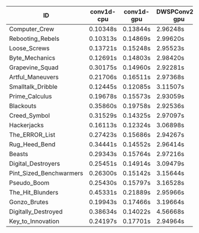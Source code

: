 |ID|conv1d-cpu|conv1d-gpu|DWSPConv2D-gpu|gemm-gpu|avg|
|-|-|-|-|-|-|
|Computer_Crew|0.10348s|0.13844s|2.96248s|1.77618s|1.24514s|
|Rebooting_Rebels|0.10313s|0.14869s|2.99620s|1.74600s|1.24850s|
|Loose_Screws|0.13721s|0.15248s|2.95523s|1.81981s|1.26618s|
|Byte_Mechanics|0.12691s|0.14803s|2.98420s|1.82668s|1.27146s|
|Grapevine_Squad|0.30175s|0.14960s|2.92281s|1.73459s|1.27719s|
|Artful_Maneuvers|0.21706s|0.16511s|2.97368s|1.75660s|1.27811s|
|Smalltalk_Dribble|0.12445s|0.12085s|3.11507s|1.83381s|1.29855s|
|Prime_Calculus|0.19678s|0.15573s|2.93059s|1.91281s|1.29898s|
|Blackouts|0.35860s|0.19758s|2.92536s|1.75245s|1.30850s|
|Creed_Symbol|0.31529s|0.14325s|2.97097s|1.88383s|1.32834s|
|Hackerjacks|0.16113s|0.12324s|3.06898s|1.96095s|1.32857s|
|The_ERROR_List|0.27423s|0.15686s|2.94267s|1.94659s|1.33009s|
|Rug_Heed_Bend|0.34441s|0.14552s|2.96414s|1.89614s|1.33755s|
|Beasts|0.29343s|0.15764s|2.97216s|1.95044s|1.34342s|
|Digital_Destroyers|0.25451s|0.14914s|3.09479s|1.95371s|1.36304s|
|Pint_Sized_Benchwarmers|0.26300s|0.15142s|3.15644s|1.97086s|1.38543s|
|Pseudo_Boom|0.25430s|0.15797s|3.16528s|1.97392s|1.38787s|
|The_Hit_Blunders|0.45331s|0.21889s|2.95966s|1.93224s|1.39103s|
|Gonzo_Brutes|0.19943s|0.17466s|3.19664s|2.00322s|1.39349s|
|Digitally_Destroyed|0.38634s|0.14022s|4.56668s|2.68776s|1.94525s|
|Key_to_Innovation|0.24197s|0.17701s|2.94964s|infs|infs|
